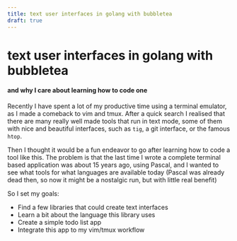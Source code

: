 ```yaml
---
title: text user interfaces in golang with bubbletea
draft: true
---
```


# text user interfaces in golang with bubbletea

#### and why I care about learning how to code one

Recently I have spent a lot of my productive time using a terminal emulator, as I made a comeback to vim and tmux. After a quick search I realised that there are many really well made tools that run in text mode, some of them with nice and beautiful interfaces, such as `tig`, a git interface, or the famous `htop`.

Then I thought it would be a fun endeavor to go after learning how to code a tool like this. The problem is that the last time I wrote a complete terminal based application was about 15 years ago, using Pascal, and I wanted to see what tools for what languages are available today (Pascal was already dead then, so now it might be a nostalgic run, but with little real benefit)

So I set my goals:

- Find a few libraries that could create text interfaces
- Learn a bit about the language this library uses
- Create a simple todo list app
- Integrate this app to my vim/tmux workflow


